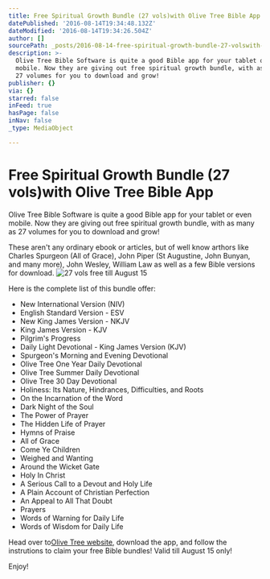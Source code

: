 ```yaml
---
title: Free Spiritual Growth Bundle (27 vols)with Olive Tree Bible App
datePublished: '2016-08-14T19:34:48.132Z'
dateModified: '2016-08-14T19:34:26.504Z'
author: []
sourcePath: _posts/2016-08-14-free-spiritual-growth-bundle-27-volswith-olive-tree-bible.md
description: >-
  Olive Tree Bible Software is quite a good Bible app for your tablet or even
  mobile. Now they are giving out free spiritual growth bundle, with as many as
  27 volumes for you to download and grow!
publisher: {}
via: {}
starred: false
inFeed: true
hasPage: false
inNav: false
_type: MediaObject

---
```

# Free Spiritual Growth Bundle (27 vols)with Olive Tree Bible App

Olive Tree Bible Software is quite a good Bible app for your tablet or even mobile. Now they are giving out free spiritual growth bundle, with as many as 27 volumes for you to download and grow!

These aren't any ordinary ebook or articles, but of well know arthors like Charles Spurgeon (All of Grace), John Piper (St Augustine, John Bunyan, and many more), John Wesley, William Law as well as a few Bible versions for download.
![27 vols free till August 15](https://the-grid-user-content.s3-us-west-2.amazonaws.com/ed54bbc3-ebff-4623-adcd-b28dedd29086.jpg)

Here is the complete list of this bundle offer:

* New International Version (NIV)
* English Standard Version - ESV
* New King James Version - NKJV
* King James Version - KJV
* Pilgrim's Progress
* Daily Light Devotional - King James Version (KJV)
* Spurgeon's Morning and Evening Devotional
* Olive Tree One Year Daily Devotional
* Olive Tree Summer Daily Devotional
* Olive Tree 30 Day Devotional
* Holiness: Its Nature, Hindrances, Difficulties, and Roots
* On the Incarnation of the Word
* Dark Night of the Soul
* The Power of Prayer
* The Hidden Life of Prayer
* Hymns of Praise
* All of Grace
* Come Ye Children
* Weighed and Wanting
* Around the Wicket Gate
* Holy In Christ
* A Serious Call to a Devout and Holy Life
* A Plain Account of Christian Perfection
* An Appeal to All That Doubt
* Prayers
* Words of Warning for Daily Life
* Words of Wisdom for Daily Life

Head over to[Olive Tree website,][0] download the app, and follow the instrutions to claim your free Bible bundles! Valid till August 15 only!

Enjoy!

[0]: https://goo.gl/N0eqk4 "Olive Tree website"